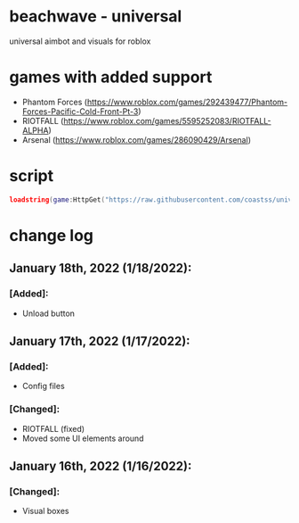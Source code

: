 # beachwave - universal
universal aimbot and visuals for roblox

# games with added support
- Phantom Forces (https://www.roblox.com/games/292439477/Phantom-Forces-Pacific-Cold-Front-Pt-3)
- RIOTFALL (https://www.roblox.com/games/5595252083/RIOTFALL-ALPHA)
- Arsenal (https://www.roblox.com/games/286090429/Arsenal)

# script
```lua
loadstring(game:HttpGet("https://raw.githubusercontent.com/coastss/universal/main/main.lua"))()
```

# change log
## January 18th, 2022 (1/18/2022):
### [Added]:
- Unload button
## January 17th, 2022 (1/17/2022):
### [Added]:
- Config files
### [Changed]:
- RIOTFALL (fixed)
- Moved some UI elements around
## January 16th, 2022 (1/16/2022):
### [Changed]:
- Visual boxes
